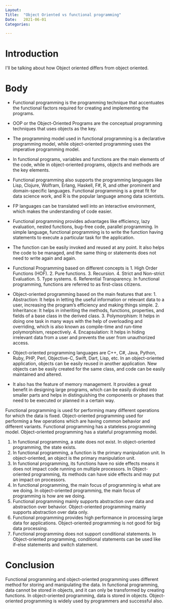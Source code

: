 ```yaml
---
Layout:
Title:	"Object Oriented vs functional programming"
Date:	2021-06-01
Categories:

---
```


# Introduction

I'll be talking about how Object oriented differs from object oriented.

# Body

- Functional programming is the programming technique that accentuates the functional factors required for creating and implementing the programs.
-  OOP or the Object-Oriented Programs are the conceptual programming techniques that uses objects as the key. 
- The programming model used in functional programming is a declarative programming model, while object-oriented programming uses the imperative programming model.
- In functional programs, variables and functions are the main elements of the code, while in object-oriented programs, objects and methods are the key elements.

- Functional programming also supports the programming languages like Lisp, Clojure, Wolfram, Erlang, Haskell, F#, R, and other prominent and domain-specific languages. Functional programming is a great fit for data science work, and R is the popular language among data scientists.
* FP languages can be translated well into an interactive environment, which makes the understanding of code easier.
* Functional programming provides advantages like efficiency, lazy evaluation, nested functions, bug-free code, parallel programming. In simple language, functional programming is to write the function having statements to execute a particular task for the application.
* The function can be easily invoked and reused at any point.  It also helps the code to be managed, and the same thing or statements does not need to write again and again.
* Functional Programming based on different concepts is 1. High Order Functions (HOF). 2. Pure functions. 3. Recursion. 4. Strict and Non-strict Evaluation. 5. Type systems. 6. Referential Transparency. In functional programming, functions are referred to as first-class citizens.

* Object-oriented programming based on the main features that are: 1. Abstraction: It helps in letting the useful information or relevant data to a user, increasing the program’s efficiency and making things simple. 2. Inheritance: It helps in inheriting the methods, functions, properties, and fields of a base class in the derived class. 3. Polymorphism: It helps in doing one task in many ways with the help of overloading and overriding, which is also known as compile-time and run-time polymorphism, respectively. 4. Encapsulation: It helps in hiding irrelevant data from a user and prevents the user from unauthorized access.
* Object-oriented programming languages are C++, C#, Java, Python, Ruby, PHP, Perl, Objective-C, Swift, Dart, Lisp, etc. In an object-oriented application, objects can be easily reused in another application. New objects can be easily created for the same class, and code can be easily maintained and altered.
* It also has the feature of memory management. It provides a great benefit in designing large programs, which can be easily divided into smaller parts and helps in distinguishing the components or phases that need to be executed or planned in a certain way.

Functional programming is used for performing many different operations for which the data is fixed. Object-oriented programming used for performing a few operations which are having common behavior and different variants.
Functional programming has a stateless programming model. Object-oriented programming has a stateful programming model.
1. In functional programming, a state does not exist. In object-oriented programming, the state exists.
2. In functional programming, a function is the primary manipulation unit. In object-oriented, an object is the primary manipulation unit.
3. In functional programming, its functions have no side effects means it does not impact code running on multiple processors. In Object-oriented programming, its methods can have side effects and may put an impact on processors.
4. In functional programming, the main focus of programming is what are we doing. In object-oriented programming, the main focus of programming is how are we doing.
5. Functional programming mainly supports abstraction over data and abstraction over behavior. Object-oriented programming mainly supports abstraction over data only.
6. Functional programming provides high performance in processing large data for applications. Object-oriented programming is not good for big data processing.
7. Functional programming does not support conditional statements. In Object-oriented programming, conditional statements can be used like if-else statements and switch statement.

# Conclusion

Functional programming and object-oriented programming uses different method for storing and manipulating the data. In functional programming, data cannot be stored in objects, and it can only be transformed by creating functions. In object-oriented programming, data is stored in objects. Object-oriented programming is widely used by programmers and successful also.

